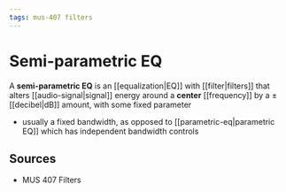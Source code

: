 ```yaml
---
tags: mus-407 filters
---
```


# Semi-parametric EQ

A **semi-parametric EQ** is an [[equalization|EQ]] with [[filter|filters]] that alters [[audio-signal|signal]] energy around a **center** [[frequency]] by a $\pm$[[decibel|dB]] amount, with some fixed parameter

- usually a fixed bandwidth, as opposed to [[parametric-eq|parametric EQ]] which has independent bandwidth controls

## Sources

- MUS 407 Filters
